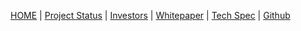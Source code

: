 [HOME](/) | [Project Status](/project-status/) | [Investors](/investors/) | [Whitepaper](/whitepaper/) | [Tech Spec](/spec/) | [Github](https://github.com/Confidence-coin/Coco)
